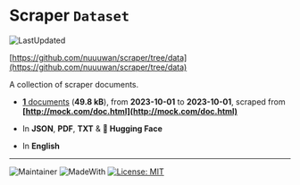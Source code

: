 # Scraper `Dataset`

![LastUpdated](https://img.shields.io/badge/last_updated-2025--09--19_12:07:20-green)

[https://github.com/nuuuwan/scraper/tree/data](https://github.com/nuuuwan/scraper/tree/data)

A collection of scraper documents.

- [**1** documents](https://github.com/nuuuwan/scraper/tree/data) (**49.8 kB**), from **2023-10-01** to **2023-10-01**, scraped from **[http://mock.com/doc.html](http://mock.com/doc.html)**

- In **JSON**, **PDF**, **TXT** & **🤗 Hugging Face**

- In **English**


---

![Maintainer](https://img.shields.io/badge/maintainer-nuuuwan-red)
![MadeWith](https://img.shields.io/badge/made_with-python-blue)
[![License: MIT](https://img.shields.io/badge/License-MIT-yellow.svg)](https://opensource.org/licenses/MIT)
